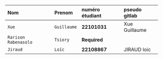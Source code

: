 | Nom                  | Prenom      | numéro étudiant | pseudo gitlab |
|:---------------------|:------------|:----------------|:--------------|
| `Xue`                | `Guillaume` | **22101031**    | Xue Guillaume |
| `Rarison Rabenasolo` | `Tsiory`    | **Required**    |               |
| `Jiraud`             | `Loïc`      | **22108867**    | JIRAUD loic   |